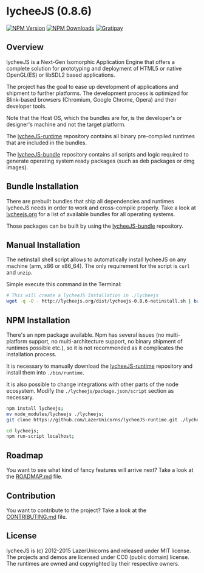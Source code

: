 
# lycheeJS (0.8.6)

[![NPM Version][npm-image]][npm-url]
[![NPM Downloads][downloads-image]][downloads-url]
[![Gratipay][gratipay-image]][gratipay-url]

[npm-image]: https://img.shields.io/npm/v/lycheejs.svg
[npm-url]: https://npmjs.org/package/lycheejs

[downloads-image]: https://img.shields.io/npm/dm/lycheejs.svg
[downloads-url]: https://npmjs.org/package/lycheejs

[gratipay-image]: https://img.shields.io/gratipay/martensms.svg
[gratipay-url]: https://gratipay.com/martensms/


## Overview

lycheeJS is a Next-Gen Isomorphic Application Engine that
offers a complete solution for prototyping and deployment
of HTML5 or native OpenGL(ES) or libSDL2 based applications.

The project has the goal to ease up development of applications
and shipment to further platforms. The development process is
optimized for Blink-based browsers (Chromium, Google Chrome, Opera)
and their developer tools.

Note that the Host OS, which the bundles are for, is the developer's
or designer's machine and not the target platform.

The [lycheeJS-runtime](https://github.com/LazerUnicorns/lycheeJS-runtime.git)
repository contains all binary pre-compiled runtimes that are
included in the bundles.

The [lycheeJS-bundle](https://github.com/LazerUnicorns/lycheeJS-bundle.git)
repository contains all scripts and logic required to generate
operating system ready packages (such as deb packages or dmg images).


## Bundle Installation

There are prebuilt bundles that ship all dependencies and
runtimes lycheeJS needs in order to work and cross-compile
properly. Take a look at [lycheejs.org](http://lycheejs.org)
for a list of available bundles for all operating systems.

Those packages can be built by using the
[lycheeJS-bundle](https://github.com/LazerUnicorns/lycheeJS-bundle.git)
repository.


## Manual Installation

The netinstall shell script allows to automatically install
lycheeJS on any machine (arm, x86 or x86_64). The only
requirement for the script is `curl` and `unzip`.

Simple execute this command in the Terminal:

```bash
# This will create a lycheeJS Installation in ./lycheejs
wget -q -O - http://lycheejs.org/dist/lycheejs-0.8.6-netinstall.sh | bash;
```


## NPM Installation

There's an npm package available. Npm has several issues
(no multi-platform support, no multi-architecture support,
no binary shipment of runtimes possible etc.), so it is not
recommended as it complicates the installation process.

It is necessary to manually download the
[lycheeJS-runtime](https://github.com/LazerUnicorns/lycheeJS-runtime.git)
repository and install them into `./bin/runtime`.

It is also possible to change integrations with other parts of
the node ecosystem. Modify the `./lycheejs/package.json/script`
section as necessary.

```bash
npm install lycheejs;
mv node_modules/lycheejs ./lycheejs;
git clone https://github.com/LazerUnicorns/lycheeJS-runtime.git ./lycheejs/bin/runtime;

cd lycheejs;
npm run-script localhost;
```


## Roadmap

You want to see what kind of fancy features will arrive next?
Take a look at the [ROADMAP.md](ROADMAP.md) file.


## Contribution

You want to contribute to the project?
Take a look at the [CONTRIBUTING.md](CONTRIBUTING.md) file.


## License

lycheeJS is (c) 2012-2015 LazerUnicorns and released under MIT license.
The projects and demos are licensed under CC0 (public domain) license.
The runtimes are owned and copyrighted by their respective owners.


